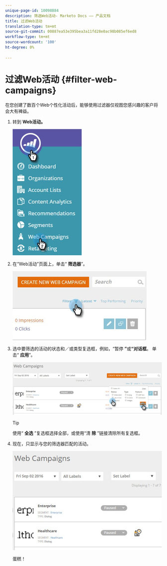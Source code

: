```yaml
---
unique-page-id: 10098884
description: 筛选Web活动- Marketo Docs —— 产品文档
title: 过滤Web活动
translation-type: tm+mt
source-git-commit: 00887ea53e395bea3a11fd28e0ac98b085ef6ed8
workflow-type: tm+mt
source-wordcount: '100'
ht-degree: 0%

---
```



# 过滤Web活动 {#filter-web-campaigns}

在您创建了数百个Web个性化活动后，能够使用过滤器仅视图您感兴趣的客户将会大有裨益。

1. 转到 **Web活动。**

   ![](assets/web-campaigns-hand-8.jpg)

1. 在“Web活动”页面上，单击“ **筛选器**”。

   ![](assets/web-campaigns-page-filter-hand.jpg)

1. 选中要筛选的活动的状态和／或类型复选框，例如，“暂停 **”**&#x200B;或&#x200B;**“对话框**。 单击“ **应用**”。

   ![](assets/web-campaigns-filters-hands.jpg)

   >[!TIP]
   >
   >使用“ **全选** ”复选框选择全部，或使用“清 **除** ”链接清除所有复选框。

1. 现在，只显示与您的筛选器匹配的活动。

   ![](assets/web-campaigns-filter-only-paused.jpg)

   蛋糕！

